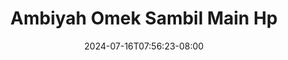 --- 
title: "Ambiyah Omek Sambil Main Hp"
description: "video  video bokep Ambiyah Omek Sambil Main Hp durasi panjang full  "
date: 2024-07-16T07:56:23-08:00
file_code: "ous203h1kfb3"
draft: false
cover: "40kbkzgilbaotigt.jpg"
tags: ["Ambiyah", "Omek", "Sambil", "Main", "bokep-indo", "bokep-viral", "bokep-ig"]
length: 289
fld_id: "1413958"
foldername: "3we santuy"
categories: ["3we santuy"]
views: 17
---